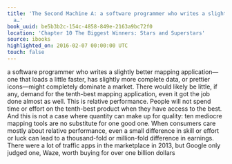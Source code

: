 ```yaml
---
title: 'The Second Machine A: a software programmer who writes a slightly better mapping
  a…'
book_uuid: be5b3b2c-154c-4858-849e-2163a9bc72f0
location: 'Chapter 10 The Biggest Winners: Stars and Superstars'
source: ibooks
highlighted_on: 2016-02-07 00:00:00 UTC
touch: false
---
```


a software programmer who writes a slightly better mapping application—one that loads a little faster, has slightly more complete data, or prettier icons—might completely dominate a market. There would likely be little, if any, demand for the tenth-best mapping application, even it got the job done almost as well. This is relative performance. People will not spend time or effort on the tenth-best product when they have access to the best. And this is not a case where quantity can make up for quality: ten mediocre mapping tools are no substitute for one good one. When consumers care mostly about relative performance, even a small difference in skill or effort or luck can lead to a thousand-fold or million-fold difference in earnings. There were a lot of traffic apps in the marketplace in 2013, but Google only judged one, Waze, worth buying for over one billion dollars